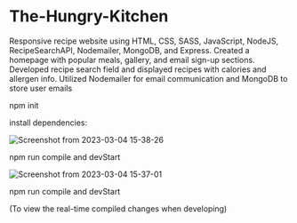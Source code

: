 # The-Hungry-Kitchen
Responsive recipe website using HTML, CSS, SASS, JavaScript, NodeJS, RecipeSearchAPI, Nodemailer, MongoDB, and Express. Created a homepage with popular meals, gallery, and email sign-up sections. Developed recipe search field and displayed recipes with calories and allergen info. Utilized Nodemailer for email communication and MongoDB to store user emails 

npm init 

install dependencies:

![Screenshot from 2023-03-04 15-38-26](https://user-images.githubusercontent.com/92785438/222915147-7731bdae-1693-4143-88dd-a7fb06d2d908.png)


npm run compile and devStart


![Screenshot from 2023-03-04 15-37-01](https://user-images.githubusercontent.com/92785438/222915088-0a72c820-f028-441f-ac8c-41a2b6d357b1.png)


npm run compile and devStart

(To view the real-time compiled changes when developing)
